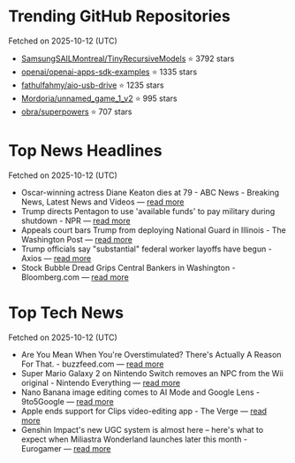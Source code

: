 # Trending GitHub Repositories
Fetched on 2025-10-12 (UTC)

- [SamsungSAILMontreal/TinyRecursiveModels](https://github.com/SamsungSAILMontreal/TinyRecursiveModels) ⭐ 3792 stars
- [openai/openai-apps-sdk-examples](https://github.com/openai/openai-apps-sdk-examples) ⭐ 1335 stars
- [fathulfahmy/aio-usb-drive](https://github.com/fathulfahmy/aio-usb-drive) ⭐ 1235 stars
- [Mordoria/unnamed_game_1_v2](https://github.com/Mordoria/unnamed_game_1_v2) ⭐ 995 stars
- [obra/superpowers](https://github.com/obra/superpowers) ⭐ 707 stars

# Top News Headlines
Fetched on 2025-10-12 (UTC)
- Oscar-winning actress Diane Keaton dies at 79 - ABC News - Breaking News, Latest News and Videos — [read more](https://abcnews.go.com/US/oscar-winning-actress-diane-keaton-dies-79/story?id\\u003d126434259)
- Trump directs Pentagon to use 'available funds' to pay military during shutdown - NPR — [read more](https://www.npr.org/2025/10/11/nx-s1-5571945/trump-pentagon-hegseth-pay-military-during-shutdown)
- Appeals court bars Trump from deploying National Guard in Illinois - The Washington Post — [read more](https://www.washingtonpost.com/politics/2025/10/11/trump-national-guard-illinois/)
- Trump officials say "substantial" federal worker layoffs have begun - Axios — [read more](https://www.axios.com/2025/10/10/trump-officials-federal-layoffs)
- Stock Bubble Dread Grips Central Bankers in Washington - Bloomberg.com — [read more](https://www.bloomberg.com/news/articles/2025-10-11/stock-bubble-dread-grips-central-bankers-in-washington)

# Top Tech News
Fetched on 2025-10-12 (UTC)
- Are You Mean When You're Overstimulated? There's Actually A Reason For That. - buzzfeed.com — [read more](https://www.buzzfeed.com/jillianwilson/experts-say-this-why-youre-mean-when-overstimulated-sc)
- Super Mario Galaxy 2 on Nintendo Switch removes an NPC from the Wii original - Nintendo Everything — [read more](https://nintendoeverything.com/super-mario-galaxy-2-on-nintendo-switch-removes-an-npc/)
- Nano Banana image editing comes to AI Mode and Google Lens - 9to5Google — [read more](http://9to5google.com/2025/10/11/google-lens-ai-mode-nano-banana/)
- Apple ends support for Clips video-editing app - The Verge — [read more](https://www.theverge.com/news/798676/apple-ends-support-for-clips-video-editing-app)
- Genshin Impact's new UGC system is almost here – here's what to expect when Miliastra Wonderland launches later this month - Eurogamer — [read more](https://www.eurogamer.net/genshin-impacts-new-ugc-system-is-almost-here-heres-what-to-expect-when-miliastra-wonderland-launches-later-this-month)
